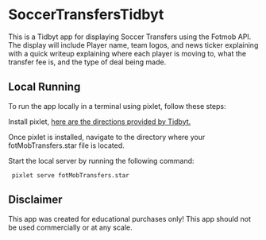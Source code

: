 # SoccerTransfersTidbyt
This is a Tidbyt app for displaying Soccer Transfers using the Fotmob API. 
The display will include Player name, team logos, and news ticker explaining with a quick writeup explaining 
where each player is moving to, what the transfer fee is, and the type of deal being made. 

## Local Running
To run the app locally in a terminal using pixlet, follow these steps:

Install pixlet, [here are the directions provided by Tidbyt.](https://tidbyt.dev/docs/build/installing-pixlet)

Once pixlet is installed, navigate to the directory where your fotMobTransfers.star file is located.

Start the local server by running the following command:
```
 pixlet serve fotMobTransfers.star
```

## Disclaimer
This app was created for educational purchases only!
This app should not be used commercially or at any scale. 



